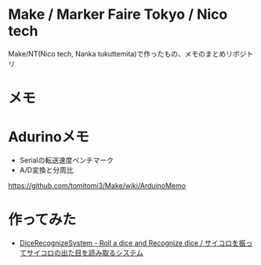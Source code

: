 # Make / Marker Faire Tokyo / Nico tech
Make/NT(Nico tech, Nanka tukuttemita)で作ったもの、メモのまとめリポジトリ

# メモ

# Adurinoメモ

* Serialの転送速度ベンチマーク
* A/D変換と分周比

https://github.com/tomitomi3/Make/wiki/ArduinoMemo

# 作ってみた

* [DiceRecognizeSystem - Roll a dice and Recognize dice / サイコロを振ってサイコロの出た目を読み取るシステム](https://github.com/tomitomi3/DiceRecognizeSystem)


